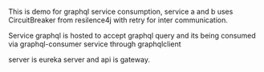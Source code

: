 This is demo for graphql service consumption, service a and b uses CircuitBreaker from resilence4j with retry for inter communication.

Service graphql is hosted to accept graphql query and its being consumed via graphql-consumer service through graphqlclient

server is eureka server and api is gateway.
